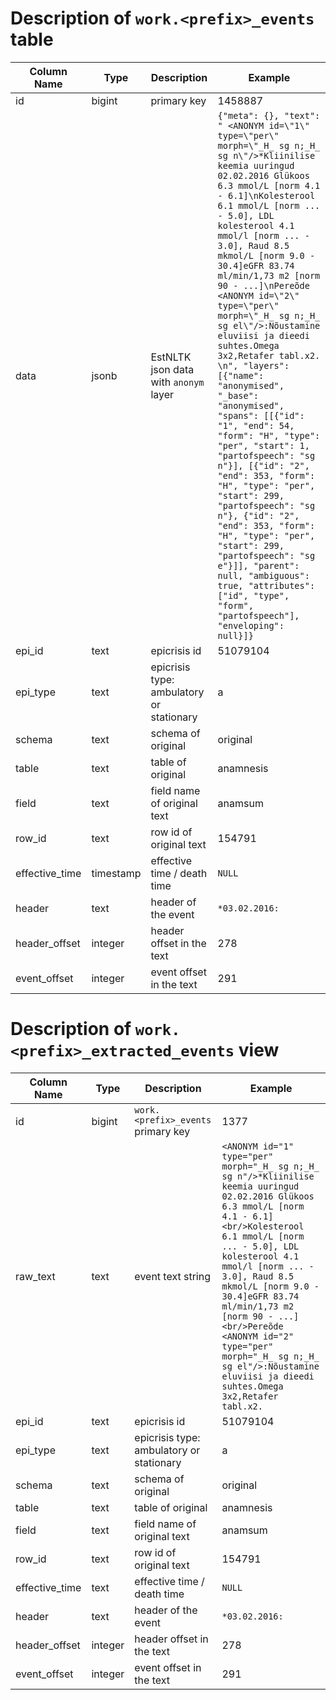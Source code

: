 # Description of `work.<prefix>_events` table

|Column Name     |Type     | Description                              | Example|
|----------------|---------|------------------------------------------|----------------------------------------------------------|
| id             |bigint   | primary key                              | 1458887                                                     |
| data           |jsonb    | EstNLTK json data with `anonym` layer    | `{"meta": {}, "text": " <ANONYM id=\"1\" type=\"per\" morph=\"_H_ sg n;_H_ sg n\"/>*Kliinilise keemia uuringud 02.02.2016 Glükoos 6.3 mmol/L [norm 4.1 - 6.1]\nKolesterool 6.1 mmol/L [norm ... - 5.0], LDL kolesterool 4.1 mmol/l [norm ... - 3.0], Raud 8.5 mkmol/L [norm 9.0 - 30.4]eGFR 83.74 ml/min/1,73 m2 [norm 90 - ...]\nPereõde <ANONYM id=\"2\" type=\"per\" morph=\"_H_ sg n;_H_ sg el\"/>:Nõustamine eluviisi ja dieedi suhtes.Omega 3x2,Retafer tabl.x2. \n", "layers": [{"name": "anonymised", "_base": "anonymised", "spans": [[{"id": "1", "end": 54, "form": "H", "type": "per", "start": 1, "partofspeech": "sg n"}], [{"id": "2", "end": 353, "form": "H", "type": "per", "start": 299, "partofspeech": "sg n"}, {"id": "2", "end": 353, "form": "H", "type": "per", "start": 299, "partofspeech": "sg e"}]], "parent": null, "ambiguous": true, "attributes": ["id", "type", "form", "partofspeech"], "enveloping": null}]}`  |
| epi_id         |text     | epicrisis id                             | 51079104                                                 |
| epi_type       |text     | epicrisis type: ambulatory or stationary | a                                                        |
| schema         |text     | schema of original                       | original                                  |
| table          |text     | table of original                        | anamnesis                                         |
| field          |text     | field name of original text              | anamsum                                                  |
| row_id         |text     | row id of original text                  | 154791                                                      |
| effective_time |timestamp| effective time / death time              | `NULL`                                      |
| header         |text     | header of the event                      | `*03.02.2016:`                                       |
| header_offset  |integer  | header offset in the text                | 278                                                      |
| event_offset   |integer  | event offset in the text                 | 291                                                      |


# Description of `work.<prefix>_extracted_events` view

|Column Name     |Type     | Description                              | Example|
|----------------|---------|------------------------------------------|----------------------------------------------------------|
| id             |bigint   | `work.<prefix>_events` primary key       | 1377                                                     |
| raw_text       |text     | event text string                        | ` <ANONYM id="1" type="per" morph="_H_ sg n;_H_ sg n"/>*Kliinilise keemia uuringud 02.02.2016 Glükoos 6.3 mmol/L [norm 4.1 - 6.1]<br/>Kolesterool 6.1 mmol/L [norm ... - 5.0], LDL kolesterool 4.1 mmol/l [norm ... - 3.0], Raud 8.5 mkmol/L [norm 9.0 - 30.4]eGFR 83.74 ml/min/1,73 m2 [norm 90 - ...]<br/>Pereõde <ANONYM id="2" type="per" morph="_H_ sg n;_H_ sg el"/>:Nõustamine eluviisi ja dieedi suhtes.Omega 3x2,Retafer tabl.x2. `|
| epi_id         |text     | epicrisis id                             | 51079104                                                 |
| epi_type       |text     | epicrisis type: ambulatory or stationary | a                                                        |
| schema         |text     | schema of original                       | original                                  |
| table          |text     | table of original                        | anamnesis                                         |
| field          |text     | field name of original text              | anamsum                                                     |
| row_id         |text     | row id of original text                  | 154791                                                      |
| effective_time |text     | effective time / death time              | `NULL`                                      |
| header         |text     | header of the event                      | `*03.02.2016:`                                         |
| header_offset  |integer  | header offset in the text                | 278                                                      |
| event_offset   |integer  | event offset in the text                 | 291                                                      |

